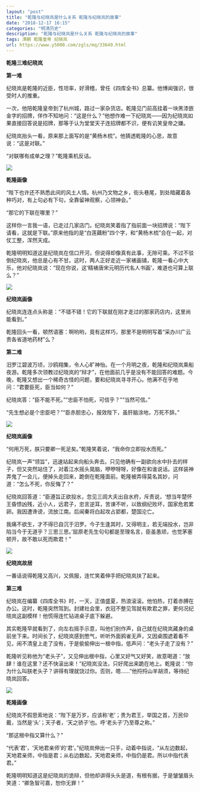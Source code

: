 ```yaml
---
layout: "post"
title: "乾隆与纪晓岚是什么关系 乾隆与纪晓岚的故事"
date: "2018-12-17 16:15"
categories: "明清历史"
description: "乾隆与纪晓岚是什么关系 乾隆与纪晓岚的故事"
tags: 清朝 乾隆皇帝 纪晓岚
url: https://www.y5000.com/zgls/mq/33649.html
---
```






**乾隆三难纪晓岚**

 **第一难**

纪晓岚是乾隆的近臣，性坦率，好滑稽，曾任《四库全书》总纂。他博闻强识，很受时人的推重。

一次，他陪乾隆皇帝到了杭州城，路过一家杂货店。乾隆见门前高挂着一块黑漆嵌金字的招牌，佯作不知地问：“这是什么？”他想作难一下纪晓岚——因为纪晓岚如果直接回答说是招牌，那等于认为堂堂天子连招牌都不识，便有讥笑皇帝之嫌。

纪晓岚抬头一看，原来那上面写的是“黄杨木梳”。他猜透乾隆的心思，故意说：“这是对联。”

“对联哪有成单之理？”乾隆乘机反诘。

![](https://img.y5000.com/uploads/allimg/180926/14-1P926143440T8.jpg)

 **乾隆画像**

“陛下也许还不熟悉此间的风土人情。杭州乃文物之乡，街头巷尾，到处暗藏着各种巧对，有上句必有下句，全靠留神观察，心领神会。”

“那它的下联在哪里？”

这样你一言我一语，已走过几家店门。纪晓岚笑着指了指前面一块招牌说：“陛下请看，这就是下联。”原来他指的是“白莲藕粉”四个字，和“黄杨木梳”合在一起，对仗工整，浑然天成。

乾隆明明知道这是纪晓岚在信口开河，但说得却像真有此事，无隙可乘。不过不驳倒纪晓岚，他总是心有不甘。这时，两人正好走近一家裱画铺，乾隆一看心中大乐，他对纪晓岚说：“现在你说，这&lsquo;精裱唐宋元明历代名人书画&rsquo;，难道也可算上联么？”

![](https://img.y5000.com/uploads/allimg/180926/14-1P92614344a93.jpg)

 **纪晓岚画像**

纪晓岚连连点头称是：“不错不错！它的下联就在刚才走过的那家药店内，这里尚能看到。”

乾隆回头一看，顿然语塞：啊哟哟，竟有这样巧，那里不是明明写着“采办川广云贵各省道地药材”么？

 **第二难**

汨罗江碧波万顷，沙鸥翔集，令人心旷神怡。在一个月明之夜，乾隆和纪晓岚乘船夜游。乾隆多次领教过纪晓岚的“辩才”，在他面前几乎是没有不能回答的难题。今晚，乾隆又想出一个稀奇古怪的问题，要和纪晓岚寻寻开心。他满不在乎地问：“君要臣死，臣当如何？”

纪晓岚答：“臣不能不死。”“忠臣不怕死，可信乎？”“当然可信。”

“先生想必是个忠臣吧？”“臣赤胆忠心，报效陛下，虽肝脑涂地，万死不辞。”

![](https://img.y5000.com/uploads/allimg/180926/14-1P92614350NF.jpg)

 **纪晓岚画像**

“何用万死，朕只要卿一死足矣。”乾隆笑着说，“我命你立即投水而死。”

纪晓岚一声“领旨”，迅速站起来向船头奔去。只见他确有一副欲向水中扑去的样子，但又突然站住了，对着江水摇头晃脑，咿咿呀呀，好像在和谁说话。这样装神弄鬼了一会儿，便掉头走回来，跪倒在乾隆面前。乾隆被弄得莫名其妙，问道：“怎么不死，你反悔了？”

纪晓岚回答道：“臣遵旨正欲投水，忽见三闾大夫出自水府，斥责说，&lsquo;想当年楚怀王昏愦凶残，近小人，远君子，忠言逆耳，苦谏不听，以致纲纪败坏，国家危若累卵。我因遭谗谤，流放江南。后闻秦将白起攻占郢都，楚国沦亡。

我痛不欲生，才不得已自沉于汨罗。今子生逢其时，又得明主，若无端投水，岂非陷当今于无道乎？三思三思。&rsquo;屈原老先生句句都是至理名言，臣虽愚顽，也觉茅塞顿开，故不敢以死而欺君！”

![](https://img.y5000.com/uploads/allimg/180926/14-1P926143QH33.jpg)

 **纪晓岚故居**

一番话说得乾隆又高兴，又佩服，连忙笑着伸手把纪晓岚扶了起来。

 **第三难**

纪晓岚在编纂《四库全书》时，一天，正值盛夏，热浪滚滚。他怕热，打着赤膊在办公。这时，乾隆突然驾到。封建社会里，衣冠不整见驾就有欺君之罪，更何况纪晓岚这副模样！他慌得连忙钻进桌子底下躲避。

其实乾隆早就看到了，向左右摇手示意，叫他们别作声，自己就在纪晓岚藏身的桌前坐下来。时间长了，纪晓岚感到憋气，听听外面鸦雀无声，又因桌围遮着看不见，闹不清皇上走了没有，于是偷偷伸出一根中指，低声问：“老头子走了没有？”

乾隆听见称他为“老头子”，又见伸出根中指，心里又好气又好笑，故意喝道：“放肆！谁在这里？还不快滚出来！”纪晓岚没法，只好爬出来跪在地上。乾隆说：“你为什么叫朕老头子？讲得有理就饶过你。否则，嗯&hellip;&hellip;”他捋捋山羊胡须，等待纪晓岚回答。

![](https://img.y5000.com/uploads/allimg/180926/14-1P926143T4355.jpg)

 **乾隆画像**

纪晓岚不假思索地说：“陛下是万岁，应该称&lsquo;老&rsquo;；贵为君王，举国之首，万民仰戴，当然是&lsquo;头&rsquo;；天子者，&lsquo;天之骄子&rsquo;也。呼&lsquo;老头子&rsquo;乃至尊之称。”

“那这根中指又算什么？”

“代表&lsquo;君&rsquo;，&lsquo;天地君亲师&rsquo;的&lsquo;君&rsquo;。”纪晓岚伸出一只手，动着中指说，“从左边数起，天地君亲师，中指是君；从右边数起，天地君亲师，中指仍是君。所以中指代表君。”

乾隆明明知道这是纪晓岚的诡辩，但他却讲得头头是道，有根有据，于是皱皱眉头笑道：“卿急智可嘉，恕你无罪！”
